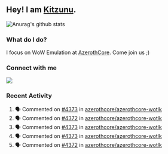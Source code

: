 ## Hey! I am [Kitzunu](https://Github.com/Kitzunu).

![Anurag's github stats](https://github-readme-stats.kitzunu.vercel.app/api?username=Kitzunu&show_icons=true)

### What do I do?

I focus on WoW Emulation at [AzerothCore](https://Github.com/AzerothCore). Come join us ;)

### Connect with me
[![](https://img.shields.io/badge/AzerothCore%20Discord-Connect%20with%20me!-green)](https://discord.com/invite/gkt4y2x)

### Recent Activity

<!--START_SECTION:activity-->
1. 🗣 Commented on [#4373](https://github.com/azerothcore/azerothcore-wotlk/issues/4373) in [azerothcore/azerothcore-wotlk](https://github.com/azerothcore/azerothcore-wotlk)
2. 🗣 Commented on [#4372](https://github.com/azerothcore/azerothcore-wotlk/issues/4372) in [azerothcore/azerothcore-wotlk](https://github.com/azerothcore/azerothcore-wotlk)
3. 🗣 Commented on [#4373](https://github.com/azerothcore/azerothcore-wotlk/issues/4373) in [azerothcore/azerothcore-wotlk](https://github.com/azerothcore/azerothcore-wotlk)
4. 🗣 Commented on [#4373](https://github.com/azerothcore/azerothcore-wotlk/issues/4373) in [azerothcore/azerothcore-wotlk](https://github.com/azerothcore/azerothcore-wotlk)
5. 🗣 Commented on [#4372](https://github.com/azerothcore/azerothcore-wotlk/issues/4372) in [azerothcore/azerothcore-wotlk](https://github.com/azerothcore/azerothcore-wotlk)
<!--END_SECTION:activity-->
